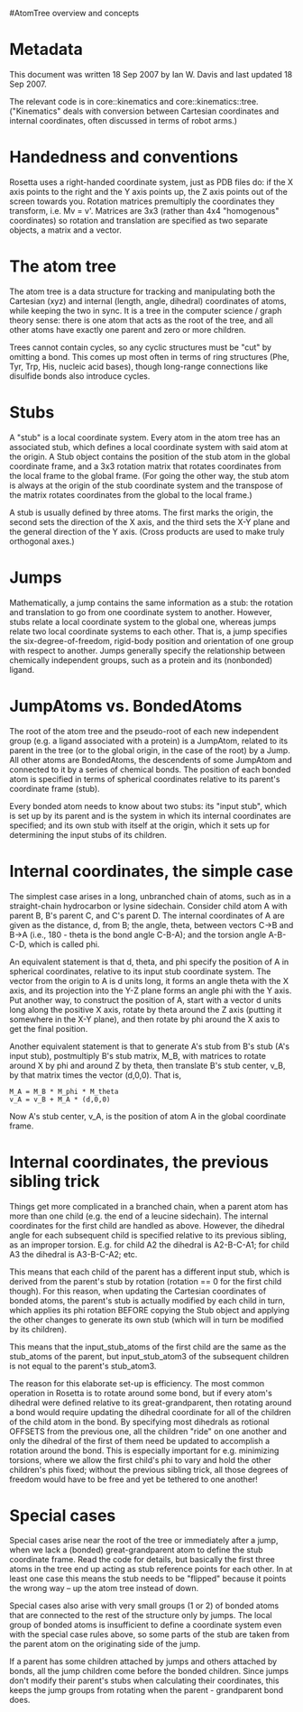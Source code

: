 #AtomTree overview and concepts

Metadata
========

This document was written 18 Sep 2007 by Ian W. Davis and last updated 18 Sep 2007.

The relevant code is in core::kinematics and core::kinematics::tree. ("Kinematics" deals with conversion between Cartesian coordinates and internal coordinates, often discussed in terms of robot arms.) 

Handedness and conventions
==========================

Rosetta uses a right-handed coordinate system, just as PDB files do: if the X axis points to the right and the Y axis points up, the Z axis points out of the screen towards you. Rotation matrices premultiply the coordinates they transform, i.e. Mv = v'. Matrices are 3x3 (rather than 4x4 "homogenous" coordinates) so rotation and translation are specified as two separate objects, a matrix and a vector.

The atom tree
=============

The atom tree is a data structure for tracking and manipulating both the Cartesian (xyz) and internal (length, angle, dihedral) coordinates of atoms, while keeping the two in sync. It is a tree in the computer science / graph theory sense: there is one atom that acts as the root of the tree, and all other atoms have exactly one parent and zero or more children.

Trees cannot contain cycles, so any cyclic structures must be "cut" by omitting a bond. This comes up most often in terms of ring structures (Phe, Tyr, Trp, His, nucleic acid bases), though long-range connections like disulfide bonds also introduce cycles.

Stubs
=====

A "stub" is a local coordinate system. Every atom in the atom tree has an associated stub, which defines a local coordinate system with said atom at the origin. A Stub object contains the position of the stub atom in the global coordinate frame, and a 3x3 rotation matrix that rotates coordinates from the local frame to the global frame. (For going the other way, the stub atom is always at the origin of the stub coordinate system and the transpose of the matrix rotates coordinates from the global to the local frame.)

A stub is usually defined by three atoms. The first marks the origin, the second sets the direction of the X axis, and the third sets the X-Y plane and the general direction of the Y axis. (Cross products are used to make truly orthogonal axes.)

Jumps
=====

Mathematically, a jump contains the same information as a stub: the rotation and translation to go from one coordinate system to another. However, stubs relate a local coordinate system to the global one, whereas jumps relate two local coordinate systems to each other. That is, a jump specifies the six-degree-of-freedom, rigid-body position and orientation of one group with respect to another. Jumps generally specify the relationship between chemically independent groups, such as a protein and its (nonbonded) ligand.

JumpAtoms vs. BondedAtoms
=========================

The root of the atom tree and the pseudo-root of each new independent group (e.g. a ligand associated with a protein) is a JumpAtom, related to its parent in the tree (or to the global origin, in the case of the root) by a Jump. All other atoms are BondedAtoms, the descendents of some JumpAtom and connected to it by a series of chemical bonds. The position of each bonded atom is specified in terms of spherical coordinates relative to its parent's coordinate frame (stub).

Every bonded atom needs to know about two stubs: its "input stub", which is set up by its parent and is the system in which its internal coordinates are specified; and its own stub with itself at the origin, which it sets up for determining the input stubs of its children.

Internal coordinates, the simple case
=====================================

The simplest case arises in a long, unbranched chain of atoms, such as in a straight-chain hydrocarbon or lysine sidechain. Consider child atom A with parent B, B's parent C, and C's parent D. The internal coordinates of A are given as the distance, d, from B; the angle, theta, between vectors C-\>B and B-\>A (i.e., 180 - theta is the bond angle C-B-A); and the torsion angle A-B-C-D, which is called phi.

An equivalent statement is that d, theta, and phi specify the position of A in spherical coordinates, relative to its input stub coordinate system. The vector from the origin to A is d units long, it forms an angle theta with the X axis, and its projection into the Y-Z plane forms an angle phi with the Y axis. Put another way, to construct the position of A, start with a vector d units long along the positive X axis, rotate by theta around the Z axis (putting it somewhere in the X-Y plane), and then rotate by phi around the X axis to get the final position.

Another equivalent statement is that to generate A's stub from B's stub (A's input stub), postmultiply B's stub matrix, M\_B, with matrices to rotate around X by phi and around Z by theta, then translate B's stub center, v\_B, by that matrix times the vector (d,0,0). That is,

```
M_A = M_B * M_phi * M_theta
v_A = v_B + M_A * (d,0,0)
```

Now A's stub center, v\_A, is the position of atom A in the global coordinate frame.

Internal coordinates, the previous sibling trick
================================================

Things get more complicated in a branched chain, when a parent atom has more than one child (e.g. the end of a leucine sidechain). The internal coordinates for the first child are handled as above. However, the dihedral angle for each subsequent child is specified relative to its previous sibling, as an improper torsion. E.g. for child A2 the dihedral is A2-B-C-A1; for child A3 the dihedral is A3-B-C-A2; etc.

This means that each child of the parent has a different input stub, which is derived from the parent's stub by rotation (rotation == 0 for the first child though). For this reason, when updating the Cartesian coordinates of bonded atoms, the parent's stub is actually modified by each child in turn, which applies its phi rotation BEFORE copying the Stub object and applying the other changes to generate its own stub (which will in turn be modified by its children).

This means that the input\_stub\_atoms of the first child are the same as the stub\_atoms of the parent, but input\_stub\_atom3 of the subsequent children is not equal to the parent's stub\_atom3.

The reason for this elaborate set-up is efficiency. The most common operation in Rosetta is to rotate around some bond, but if every atom's dihedral were defined relative to its great-grandparent, then rotating around a bond would require updating the dihedral coordinate for all of the children of the child atom in the bond. By specifying most dihedrals as rotional OFFSETS from the previous one, all the children "ride" on one another and only the dihedral of the first of them need be updated to accomplish a rotation around the bond. This is especially important for e.g. minimizing torsions, where we allow the first child's phi to vary and hold the other children's phis fixed; without the previous sibling trick, all those degrees of freedom would have to be free and yet be tethered to one another!

Special cases
=============

Special cases arise near the root of the tree or immediately after a jump, when we lack a (bonded) great-grandparent atom to define the stub coordinate frame. Read the code for details, but basically the first three atoms in the tree end up acting as stub reference points for each other. In at least one case this means the stub needs to be "flipped" because it points the wrong way – up the atom tree instead of down.

Special cases also arise with very small groups (1 or 2) of bonded atoms that are connected to the rest of the structure only by jumps. The local group of bonded atoms is insufficient to define a coordinate system even with the special case rules above, so some parts of the stub are taken from the parent atom on the originating side of the jump.

If a parent has some children attached by jumps and others attached by bonds, all the jump children come before the bonded children. Since jumps don't modify their parent's stubs when calculating their coordinates, this keeps the jump groups from rotating when the parent - grandparent bond does.
